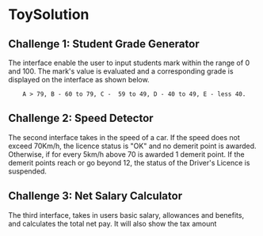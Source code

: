 # ToySolution

## Challenge 1: Student Grade Generator 

The interface enable the user to input students mark within the range of 0 and 100. The mark's value is evaluated and a corresponding grade is displayed on the interface as shown below.

        A > 79, B - 60 to 79, C -  59 to 49, D - 40 to 49, E - less 40.

## Challenge 2: Speed Detector 

The second interface takes in the speed of a car. If the speed does not exceed 70Km/h, the licence status is "OK" and no demerit point is awarded. Otherwise, if for every 5km/h above 70 is awarded 1 demerit point. If the demerit points reach or go beyond 12, the status of the Driver's Licence is suspended.

## Challenge 3: Net Salary Calculator 

The third interface, takes in users basic salary, allowances and benefits, and calculates the total net pay. It will also show the tax amount



